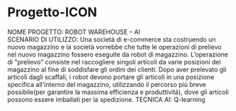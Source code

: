 # Progetto-ICON
NOME PROGETTO: ROBOT WAREHOUSE – AI                                                                             
SCENARIO DI UTILIZZO: Una società di e-commerce sta costruendo un nuovo magazzino e la società vorrebbe che tutte le operazioni di prelievo nel nuovo magazzino fossero eseguite da robot di magazzino. L’operazione di "prelievo" consiste nel raccogliere singoli articoli da varie posizioni del magazzino al fine di soddisfare gli ordini dei clienti. Dopo aver prelevato gli articoli dagli scaffali, i robot devono portare gli articoli in una posizione specifica all'interno del magazzino, utilizzando il percorso più breve possibile(per garantire la massima efficienza e produttività), dove gli articoli possono essere imballati per la spedizione.
TECNICA AI: Q-learning


